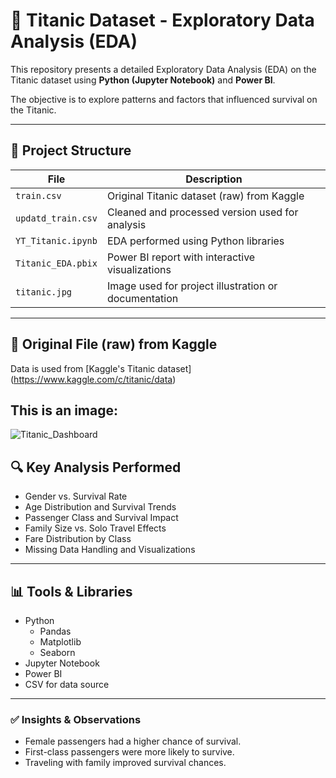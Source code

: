 # 🚢 Titanic Dataset - Exploratory Data Analysis (EDA)

This repository presents a detailed Exploratory Data Analysis (EDA) on the Titanic dataset using **Python (Jupyter Notebook)** and **Power BI**.

The objective is to explore patterns and factors that influenced survival on the Titanic.

---

## 📂 Project Structure

| File                  | Description |
|-----------------------|-------------|
| `train.csv`           | Original Titanic dataset (raw) from Kaggle |
| `updatd_train.csv`    | Cleaned and processed version used for analysis |
| `YT_Titanic.ipynb`    | EDA performed using Python libraries |
| `Titanic_EDA.pbix`    | Power BI report with interactive visualizations |
| `titanic.jpg`         | Image used for project illustration or documentation |

---


## 📄 Original File (raw) from Kaggle

Data is used from [Kaggle's Titanic dataset] (https://www.kaggle.com/c/titanic/data)


## This is an image:

![Titanic_Dashboard](https://github.com/user-attachments/assets/e40bf43f-0b67-473e-b713-7037d673583b)


## 🔍 Key Analysis Performed

- Gender vs. Survival Rate
- Age Distribution and Survival Trends
- Passenger Class and Survival Impact
- Family Size vs. Solo Travel Effects
- Fare Distribution by Class
- Missing Data Handling and Visualizations

---

## 📊 Tools & Libraries

- Python
  - Pandas
  - Matplotlib
  - Seaborn
- Jupyter Notebook
- Power BI
- CSV for data source

---

### ✅ Insights & Observations
- Female passengers had a higher chance of survival.
- First-class passengers were more likely to survive.
- Traveling with family improved survival chances.
